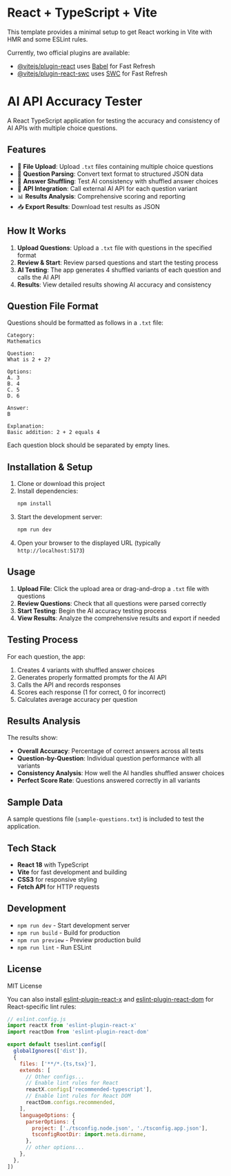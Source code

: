 # React + TypeScript + Vite

This template provides a minimal setup to get React working in Vite with HMR and some ESLint rules.

Currently, two official plugins are available:

- [@vitejs/plugin-react](https://github.com/vitejs/vite-plugin-react/blob/main/packages/plugin-react) uses [Babel](https://babeljs.io/) for Fast Refresh
- [@vitejs/plugin-react-swc](https://github.com/vitejs/vite-plugin-react/blob/main/packages/plugin-react-swc) uses [SWC](https://swc.rs/) for Fast Refresh

# AI API Accuracy Tester

A React TypeScript application for testing the accuracy and consistency of AI APIs with multiple choice questions.

## Features

- 📄 **File Upload**: Upload `.txt` files containing multiple choice questions
- 🔄 **Question Parsing**: Convert text format to structured JSON data
- 🎲 **Answer Shuffling**: Test AI consistency with shuffled answer choices  
- 🤖 **API Integration**: Call external AI API for each question variant
- 📊 **Results Analysis**: Comprehensive scoring and reporting
- 📥 **Export Results**: Download test results as JSON

## How It Works

1. **Upload Questions**: Upload a `.txt` file with questions in the specified format
2. **Review & Start**: Review parsed questions and start the testing process
3. **AI Testing**: The app generates 4 shuffled variants of each question and calls the AI API
4. **Results**: View detailed results showing AI accuracy and consistency

## Question File Format

Questions should be formatted as follows in a `.txt` file:

```
Category:
Mathematics

Question:
What is 2 + 2?

Options:
A. 3
B. 4
C. 5
D. 6

Answer:
B

Explanation:
Basic addition: 2 + 2 equals 4
```

Each question block should be separated by empty lines.

## Installation & Setup

1. Clone or download this project
2. Install dependencies:
   ```bash
   npm install
   ```
3. Start the development server:
   ```bash
   npm run dev
   ```
4. Open your browser to the displayed URL (typically `http://localhost:5173`)

## Usage

1. **Upload File**: Click the upload area or drag-and-drop a `.txt` file with questions
2. **Review Questions**: Check that all questions were parsed correctly
3. **Start Testing**: Begin the AI accuracy testing process
4. **View Results**: Analyze the comprehensive results and export if needed

## Testing Process

For each question, the app:
1. Creates 4 variants with shuffled answer choices
2. Generates properly formatted prompts for the AI API
3. Calls the API and records responses
4. Scores each response (1 for correct, 0 for incorrect)
5. Calculates average accuracy per question

## Results Analysis

The results show:
- **Overall Accuracy**: Percentage of correct answers across all tests
- **Question-by-Question**: Individual question performance with all variants
- **Consistency Analysis**: How well the AI handles shuffled answer choices
- **Perfect Score Rate**: Questions answered correctly in all variants

## Sample Data

A sample questions file (`sample-questions.txt`) is included to test the application.

## Tech Stack

- **React 18** with TypeScript
- **Vite** for fast development and building
- **CSS3** for responsive styling
- **Fetch API** for HTTP requests

## Development

- `npm run dev` - Start development server
- `npm run build` - Build for production
- `npm run preview` - Preview production build
- `npm run lint` - Run ESLint

## License

MIT License

You can also install [eslint-plugin-react-x](https://github.com/Rel1cx/eslint-react/tree/main/packages/plugins/eslint-plugin-react-x) and [eslint-plugin-react-dom](https://github.com/Rel1cx/eslint-react/tree/main/packages/plugins/eslint-plugin-react-dom) for React-specific lint rules:

```js
// eslint.config.js
import reactX from 'eslint-plugin-react-x'
import reactDom from 'eslint-plugin-react-dom'

export default tseslint.config([
  globalIgnores(['dist']),
  {
    files: ['**/*.{ts,tsx}'],
    extends: [
      // Other configs...
      // Enable lint rules for React
      reactX.configs['recommended-typescript'],
      // Enable lint rules for React DOM
      reactDom.configs.recommended,
    ],
    languageOptions: {
      parserOptions: {
        project: ['./tsconfig.node.json', './tsconfig.app.json'],
        tsconfigRootDir: import.meta.dirname,
      },
      // other options...
    },
  },
])
```
